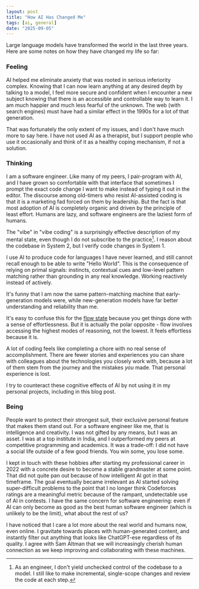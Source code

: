 ```yaml
---
layout: post
title: "How AI Has Changed Me"
tags: [ai, general]
date: "2025-09-05"
---
```


Large language models have transformed the world in the last three years. Here are some notes on how they have changed my life so far:

### Feeling

AI helped me eliminate anxiety that was rooted in serious inferiority complex. Knowing that I can now learn anything at any desired depth by talking to a model, I feel more secure and confident when I encounter a new subject knowing that there is an accessible and controllable way to learn it. I am much happier and much less fearful of the unknown. The web (with search engines) must have had a similar effect in the 1990s for a lot of that generation.

That was fortunately the only extent of my issues, and I don't have much more to say here. I have not used AI as a therapist, but I support people who use it occasionally and think of it as a healthy coping mechanism, if not a solution.  

### Thinking

I am a software engineer. Like many of my peers, I pair-program with AI, and I have grown so comfortable with that interface that sometimes I prompt the exact code change I want to make instead of typing it out in the editor. The discourse among old-timers who resist AI-assisted coding is that it is a marketing fad forced on them by leadership. But the fact is that most adoption of AI is completely organic and driven by the principle of least effort. Humans are lazy, and software engineers are the laziest form of humans.
 
The "vibe" in "vibe coding" is a surprisingly effective description of my mental state, even though I do not subscribe to the practice[^1]. I reason about the codebase in System 2, but I verify code changes in System 1. 

I use AI to produce code for languages I have never learned, and still cannot recall enough to be able to write "Hello World". This is the consequence of relying on primal signals: instincts, contextual cues and low-level pattern matching rather than grounding in any real knowledge. Working reactively instead of actively. 

It's funny that I am now the same pattern-matching machine that early-generation models were, while new-generation models have far better understanding and reliability than me. 

It's easy to confuse this for the [flow state](https://en.wikipedia.org/wiki/Flow_(psychology)) because you get things done with a sense of effortlessness. But it is actually the polar opposite - flow involves accessing the highest modes of reasoning, not the lowest. It feels effortless because it is.

A lot of coding feels like completing a chore with no real sense of accomplishment. There are fewer stories and experiences you can share with colleagues about the technologies you closely work with, because a lot of them stem from the journey and the mistakes *you* made. That personal experience is lost. 

I try to counteract these cognitive effects of AI by not using it in my personal projects, including in this blog post.

### Being

People want to protect their strongest suit, their exclusive personal feature that makes them stand out. For a software engineer like me, that is intelligence and creativity. I was not gifted by any means, but I was an asset. I was at a top institute in India, and I outperformed my peers at competitive programming and academics. It was a trade-off: I did not have a social life outside of a few good friends. You win some, you lose some.

I kept in touch with these hobbies after starting my professional career in 2022 with a concrete desire to become a stable grandmaster at some point. That did not quite pan out because of how intelligent AI got in that timeframe. The goal eventually became irrelevant as AI started solving super-difficult problems to the point that I no longer think Codeforces ratings are a meaningful metric because of the rampant, undetectable use of AI in contests. I have the same concern for software engineering: even if AI can only become as good as the best human software engineer (which is unlikely to be the limit), what about the rest of us?

I have noticed that I care a lot more about the real world and humans now, even online. I gravitate towards places with human-generated content, and instantly filter out anything that looks like ChatGPT-ese regardless of its quality. I agree with Sam Altman that we will increasingly cherish human connection as we keep improving and collaborating with these machines.

[^1]: As an engineer, I don't yield unchecked control of the codebase to a model. I still like to make incremental, single-scope changes and review the code at each step.
